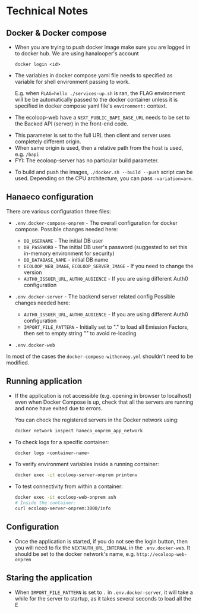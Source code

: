 # Technical Notes

## Docker & Docker compose

* When you are trying to push docker image make sure you are logged in to docker hub. We are using hanalooper's account
  
  ```
  docker login <id>
  ```

* The variables in docker compose yaml file needs to specified as variable for shell environment passing to work.

  E.g. when `FLAG=hello ./services-up.sh` is ran, the FLAG environment will be be automatically passed to the docker container unless it is specified in docker compose yaml file's `environment:` context. 

*  The ecoloop-web have a `NEXT_PUBLIC_BAPI_BASE_URL` needs to be set to the Backed API (server) in the front-end code. 
  
  - This parameter is set to the full URL then client and server uses completely different origin. 
  - When same origin is used, then a relative path from the host is used, e.g. `/bapi`
  - FYI: The ecoloop-server has no particular build parameter.

* To build and push the images, `./docker.sh --build --push` script can be used. Depending on the CPU architecture, you can pass `-variation=arm`.

## Hanaeco configuration

There are various configuration three files:

* `.env.docker-compose-onprem` - The overall configuration for docker compose.
  Possible changes needed here:
  - `DB_USERNAME` - The initial DB user
  - `DB_PASSWORD` - The initial DB user's password (suggested to set this in-memory environment for security)
  - `DB_DATABASE_NAME` - initial DB name
  - `ECOLOOP_WEB_IMAGE`, `ECOLOOP_SERVER_IMAGE` - If you need to change the version
  - `AUTH0_ISSUER_URL`, `AUTH0_AUDIENCE` - If you are using different Auth0 configuration

* `.env.docker-server` - The backend server related config
  Possible changes needed here:
  - `AUTH0_ISSUER_URL`, `AUTH0_AUDIENCE` - If you are using different Auth0 configuration
  - `IMPORT_FILE_PATTERN` - Initially set to "." to load all Emission Factors, then set to empty string "" to avoid re-loading

* `.env.docker-web`

In most of the cases the `docker-compose-withenvoy.yml` shouldn't need to be modified.

## Running application

* If the application is not accessible (e.g. opening in browser to localhost) even when Docker Compose is up, check that all the servers are running and none have exited due to errors.

  You can check the registered servers in the Docker network using:
  ```sh
  docker network inspect haneco_onprem_app_network
  ```

* To check logs for a specific container:
  ```sh
  docker logs <container-name>
  ```

* To verify environment variables inside a running container:
  ```sh
  docker exec -it ecoloop-server-onprem printenv
  ```

* To test connectivity from within a container:
  ```sh
  docker exec -it ecoloop-web-onprem ash
  # Inside the container:
  curl ecoloop-server-onprem:3000/info
  ```

## Configuration

- Once the application is started, if you do not see the login button, then you will need to fix the `NEXTAUTH_URL_INTERNAL` in the `.env.docker-web`. It should be set to the docker network's name, e.g. `http://ecoloop-web-onprem`


## Staring the application

* When `IMPORT_FILE_PATTERN` is set to `.` in `.env.docker-server`, it will take a while for the server to startup, as it takes several seconds to load all the E 

